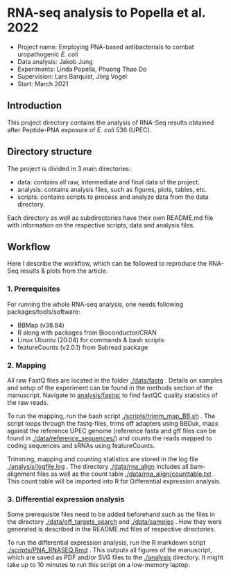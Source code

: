 # RNA-seq analysis to Popella et al. 2022

- Project name: Employing PNA-based antibacterials to combat uropathogenic *E. coli*
- Data analysis: Jakob Jung
- Experiments: Linda Popella, Phuong Thao Do 
- Supervision: Lars Barquist, Jörg Vogel
- Start: March 2021

## Introduction

This project directory contains the analysis of RNA-Seq results obtained after Peptide-PNA exposure of *E. coli* 536 (UPEC).

 

## Directory structure

The project is divided in 3 main directories:

- data: contains all raw, intermediate and final data of the project.  
- analysis: contains analysis files, such as figures, plots, tables, etc. 
- scripts: contains scripts to process and analyze data from the data directory.

Each directory as well as subdirectories have their own README.md file with information on the respective scripts, data and analysis files. 



## Workflow

Here I describe the workflow, which can be followed to reproduce the RNA-Seq results & plots from the article. 



### 1. Prerequisites

For running the whole RNA-seq analysis, one needs following packages/tools/software:

- BBMap (v38.84)
- R along with packages from Bioconductor/CRAN 
- Linux Ubuntu (20.04) for commands & bash scripts
- featureCounts (v2.0.1) from Subread package

 

### 2. Mapping

All raw FastQ files are located in the folder [./data/fastq](data/fastq) . Details on samples and setup of the experiment can be found in the methods section of the manuscript. Navigate to [analysis/fastqc](./analysis/fastqc) to find fastQC quality statistics of the raw reads. 

 To run the mapping, run the bash script [./scripts/trimm_map_BB.sh](./scripts/trimm_map_BB.sh) . The script loops through the fastq-files, trims off adapters using BBDuk, maps against the reference UPEC genome (reference fasta and gff files can be found in [./data/reference_sequences/](./data/reference_sequences/)) and counts the reads mapped to coding sequences and sRNAs using featureCounts.

Trimming, mapping and counting statistics are stored in the log file [./analysis/logfile.log](./analysis/logfile.log) . The directory [./data/rna_align](./data/rna_align) includes all bam-alignment files as well as the count table [./data/rna_align/counttable.txt](./data/rna_align/counttable.txt) . This count table will be imported into R for Differential expression analysis.



### 3. Differential expression analysis

Some prerequisite files need to be added beforehand such as the files in the directory [./data/off_targets_search](./data/off_targets_search)  and [./data/samples](./data/samples) . How they were generated is described in the README.md files of respective directories.

To run the differential expression analysis, run the R markdown script [./scripts/PNA_RNASEQ.Rmd](./scripts/PNA_RNASEQ.Rmd) . This outputs all figures of the manuscript, which are saved as PDF and/or SVG files to the [./analysis](./analysis) directory. It might take up to 10 minutes to run this script on a low-memory laptop. 